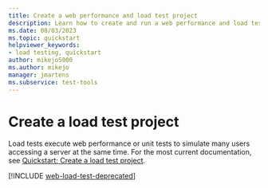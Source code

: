 ```yaml
---
title: Create a web performance and load test project
description: Learn how to create and run a web performance and load test project in Visual Studio with guided steps in a quickstart article.
ms.date: 08/03/2023
ms.topic: quickstart
helpviewer_keywords:
- load testing, quickstart
author: mikejo5000
ms.author: mikejo
manager: jmartens
ms.subservice: test-tools
---
```

# Create a load test project

Load tests execute web performance or unit tests to simulate many users accessing a server at the same time. For the most current documentation, see [Quickstart: Create a load test project](/previous-versions/visualstudio/visual-studio-2017/test/quickstart-create-a-load-test-project).

[!INCLUDE [web-load-test-deprecated](includes/web-load-test-deprecated.md)]